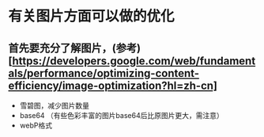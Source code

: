 # 有关图片方面可以做的优化

## 首先要充分了解图片，(参考)[https://developers.google.com/web/fundamentals/performance/optimizing-content-efficiency/image-optimization?hl=zh-cn]

* 雪碧图，减少图片数量
* base64 （有些色彩丰富的图片base64后比原图片更大，需注意）
* webP格式
